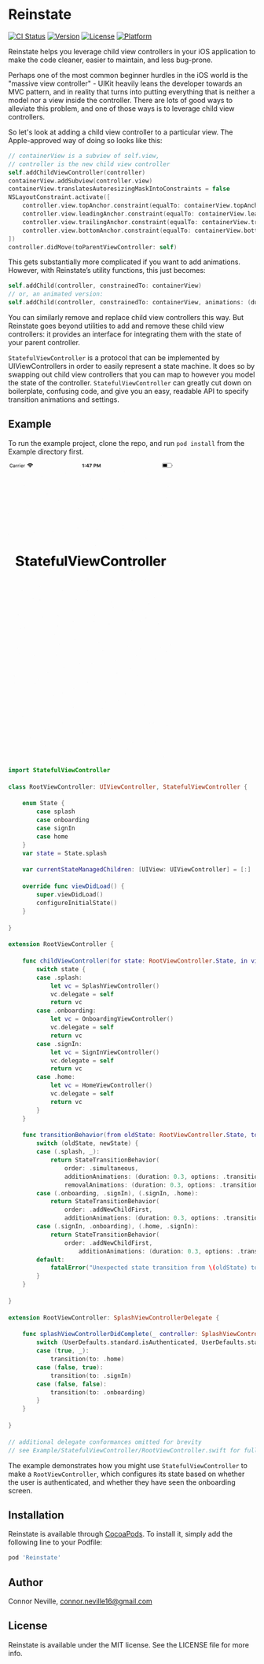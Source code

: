 # Reinstate

[![CI Status](http://img.shields.io/travis/nevillco/Reinstate.svg?style=flat)](https://travis-ci.org/nevillco/Reinstate)
[![Version](https://img.shields.io/cocoapods/v/Reinstate.svg?style=flat)](http://cocoapods.org/pods/Reinstate)
[![License](https://img.shields.io/cocoapods/l/Reinstate.svg?style=flat)](http://cocoapods.org/pods/Reinstate)
[![Platform](https://img.shields.io/cocoapods/p/Reinstate.svg?style=flat)](http://cocoapods.org/pods/Reinstate)

Reinstate helps you leverage child view controllers in your iOS application to make the code cleaner, easier to maintain, and less bug-prone.

Perhaps one of the most common beginner hurdles in the iOS world is the "massive view controller" - UIKit heavily leans the developer towards an MVC pattern, and in reality that turns into putting everything that is neither a model nor a view inside the controller. There are lots of good ways to alleviate this problem, and one of those ways is to leverage child view controllers.

So let's look at adding a child view controller to a particular view. The Apple-approved way of doing so looks like this:

```swift
// containerView is a subview of self.view,
// controller is the new child view controller
self.addChildViewController(controller)
containerView.addSubview(controller.view)
containerView.translatesAutoresizingMaskIntoConstraints = false
NSLayoutConstraint.activate([
    controller.view.topAnchor.constraint(equalTo: containerView.topAnchor),
    controller.view.leadingAnchor.constraint(equalTo: containerView.leadingAnchor),
    controller.view.trailingAnchor.constraint(equalTo: containerView.trailingAnchor),
    controller.view.bottomAnchor.constraint(equalTo: containerView.bottomAnchor)
])
controller.didMove(toParentViewController: self)
```

This gets substantially more complicated if you want to add animations. However, with Reinstate’s utility functions, this just becomes:

```swift
self.addChild(controller, constrainedTo: containerView)
// or, an animated version:
self.addChild(controller, constrainedTo: containerView, animations: (duration: 0.3, options: .transitionCrossDissolve))
```

You can similarly remove and replace child view controllers this way. But Reinstate goes beyond utilities to add and remove these child view controllers: it provides an interface for integrating them with the state of your parent controller.

`StatefulViewController` is a protocol that can be implemented by UIViewControllers in order to easily represent a state machine. It does so by swapping out child view controllers that you can map to however you model the state of the controller. `StatefulViewController` can greatly cut down on boilerplate, confusing code, and give you an easy, readable API to specify transition animations and settings.

## Example

To run the example project, clone the repo, and run `pod install` from the Example directory first.

![Demo GIF](Resources/demo.gif)

```swift
import StatefulViewController

class RootViewController: UIViewController, StatefulViewController {

    enum State {
        case splash
        case onboarding
        case signIn
        case home
    }
    var state = State.splash

    var currentStateManagedChildren: [UIView: UIViewController] = [:]

    override func viewDidLoad() {
        super.viewDidLoad()
        configureInitialState()
    }

}

extension RootViewController {

    func childViewController(for state: RootViewController.State, in view: UIView) -> UIViewController {
        switch state {
        case .splash:
            let vc = SplashViewController()
            vc.delegate = self
            return vc
        case .onboarding:
            let vc = OnboardingViewController()
            vc.delegate = self
            return vc
        case .signIn:
            let vc = SignInViewController()
            vc.delegate = self
            return vc
        case .home:
            let vc = HomeViewController()
            vc.delegate = self
            return vc
        }
    }

    func transitionBehavior(from oldState: RootViewController.State, to newState: RootViewController.State, in view: UIView) -> StateTransitionBehavior {
        switch (oldState, newState) {
        case (.splash, _):
            return StateTransitionBehavior(
                order: .simultaneous,
                additionAnimations: (duration: 0.3, options: .transitionCrossDissolve),
                removalAnimations: (duration: 0.3, options: .transitionCrossDissolve))
        case (.onboarding, .signIn), (.signIn, .home):
            return StateTransitionBehavior(
                order: .addNewChildFirst,
                additionAnimations: (duration: 0.3, options: .transitionFlipFromLeft))
        case (.signIn, .onboarding), (.home, .signIn):
            return StateTransitionBehavior(
                order: .addNewChildFirst,
                    additionAnimations: (duration: 0.3, options: .transitionFlipFromRight))
        default:
            fatalError("Unexpected state transition from \(oldState) to \(newState)")
        }
    }

}

extension RootViewController: SplashViewControllerDelegate {

    func splashViewControllerDidComplete(_ controller: SplashViewController) {
        switch (UserDefaults.standard.isAuthenticated, UserDefaults.standard.hasCompletedOnboarding) {
        case (true, _):
            transition(to: .home)
        case (false, true):
            transition(to: .signIn)
        case (false, false):
            transition(to: .onboarding)
        }
    }

}

// additional delegate conformances omitted for brevity
// see Example/StatefulViewController/RootViewController.swift for full implementation
```

The example demonstrates how you might use `StatefulViewController` to make a `RootViewController`, which configures its state based on whether the user is authenticated, and whether they have seen the onboarding screen.

## Installation

Reinstate is available through [CocoaPods](http://cocoapods.org). To install
it, simply add the following line to your Podfile:

```ruby
pod 'Reinstate'
```

## Author

Connor Neville, connor.neville16@gmail.com

## License

Reinstate is available under the MIT license. See the LICENSE file for more info.
